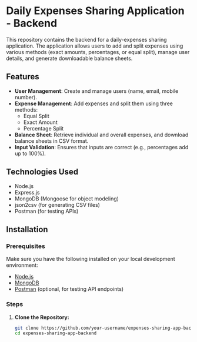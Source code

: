 # Daily Expenses Sharing Application - Backend

This repository contains the backend for a daily-expenses sharing application. The application allows users to add and split expenses using various methods (exact amounts, percentages, or equal split), manage user details, and generate downloadable balance sheets.

## Features

- **User Management**: Create and manage users (name, email, mobile number).
- **Expense Management**: Add expenses and split them using three methods:
  - Equal Split
  - Exact Amount
  - Percentage Split
- **Balance Sheet**: Retrieve individual and overall expenses, and download balance sheets in CSV format.
- **Input Validation**: Ensures that inputs are correct (e.g., percentages add up to 100%).

## Technologies Used

- Node.js
- Express.js
- MongoDB (Mongoose for object modeling)
- json2csv (for generating CSV files)
- Postman (for testing APIs)

## Installation

### Prerequisites

Make sure you have the following installed on your local development environment:

- [Node.js](https://nodejs.org/)
- [MongoDB](https://www.mongodb.com/)
- [Postman](https://www.postman.com/) (optional, for testing API endpoints)

### Steps

1. **Clone the Repository:**

   ```bash
   git clone https://github.com/your-username/expenses-sharing-app-backend.git
   cd expenses-sharing-app-backend
